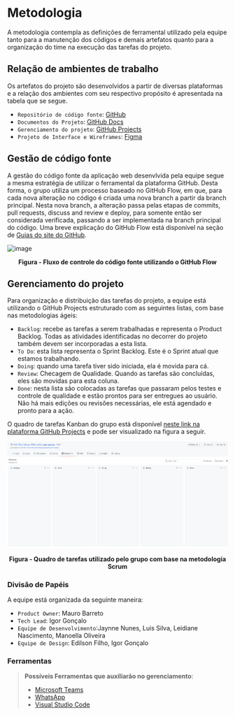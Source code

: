 # Metodologia

A metodologia contempla as definições de ferramental utilizado pela equipe tanto para a manutenção dos códigos e demais artefatos quanto para a organização do time na execução das tarefas do projeto. 

## Relação de ambientes de trabalho

Os artefatos do projeto são desenvolvidos a partir de diversas plataformas e a relação dos ambientes com seu respectivo propósito é apresentada na tabela que se segue.  

- `Repositório de código fonte`: [GitHub](https://github.com/ICEI-PUC-Minas-PMV-ADS/pet-carona)
- `Documentos do Projeto`: [GitHub Docs](https://github.com/ICEI-PUC-Minas-PMV-ADS/pet-carona/tree/main/docs)
- `Gerenciamento do projeto`: [GitHub Projects](https://github.com/ICEI-PUC-Minas-PMV-ADS/pet-carona/projects/1)
- `Projeto de Interface e Wireframes`: [Figma](https://www.figma.com/file/Zy6wU4kM6PTiAoyjbT2dYA/PETCARONA?node-id=0%3A1)

## Gestão de código fonte 

A gestão do código fonte da aplicação web desenvlvida pela equipe segue a mesma estratégia de utilizar o ferramental da plataforma GitHub. Desta forma, o grupo utiliza um processo baseado no GitHub Flow, em que, para cada nova alteração no código é criada uma nova branch a partir da branch principal. Nesta nova branch, a alteração passa pelas etapas de commits, pull requests, discuss and review e deploy, para somente então ser considerada verificada, passando a ser implementada na branch principal do código. Uma breve explicação do GitHub Flow está disponível na seção de [Guias do site do GitHub](https://guides.github.com/introduction/flow/).

![image](https://user-images.githubusercontent.com/90944344/134842060-a529ca50-9cb4-46d6-b176-d141450627e2.png)
<p align="center">
<b>Figura - Fluxo de controle do código fonte utilizando o GitHub Flow</b>
</p>

## Gerenciamento do projeto

Para organização e distribuição das tarefas do projeto, a equipe está utilizando o GitHub Projects estruturado com as seguintes listas, com base nas metodologias ágeis: 

- `Backlog`: recebe as tarefas a serem trabalhadas e representa o Product Backlog. Todas as atividades identificadas no decorrer do projeto também devem ser incorporadas a esta lista.
- `To Do`: esta lista representa o Sprint Backlog. Este é o Sprint atual que estamos trabalhando.
- `Doing`: quando uma tarefa tiver sido iniciada, ela é movida para cá.
- `Review`: Checagem de Qualidade. Quando as tarefas são concluídas, eles são movidas para esta coluna. 
- `Done`: nesta lista são colocadas as tarefas que passaram pelos testes e controle de qualidade e estão prontos para ser entregues ao usuário. Não há mais edições ou revisões necessárias, ele está agendado e pronto para a ação.

O quadro de tarefas Kanban do grupo está disponível [neste link na plataforma GitHub Projects](https://github.com/ICEI-PUC-Minas-PMV-ADS/pet-carona/projects/1) e pode ser visualizado na figura a seguir.

![image](https://github.com/ICEI-PUC-Minas-PMV-ADS/pet-carona/blob/main/docs/img/kanban.PNG)
<p align="center">
<b>Figura - Quadro de tarefas utilizado pelo grupo com base na metodologia Scrum</b>
</p>


### Divisão de Papéis

A equipe está organizada da seguinte maneira: 

-	`Product Owner`: Mauro Barreto
-	`Tech Lead`: Igor Gonçalo
-	`Equipe de Desenvolvimento`:Jaynne Nunes, Luis Silva, Leidiane Nascimento, Manoella Oliveira
-	`Equipe de Design`: Edilson Filho, Igor Gonçalo

### Ferramentas
 
> **Possíveis Ferramentas que auxiliarão no gerenciamento**: 
> - [Microsoft Teams](https://teams.microsoft.com/)
> - [WhatsApp](https://web.whatsapp.com/)
> - [Visual Studio Code](https://code.visualstudio.com/)
